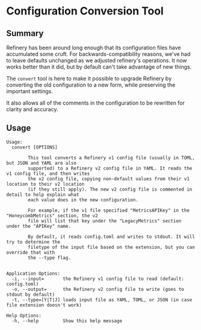 # Configuration Conversion Tool

## Summary

Refinery has been around long enough that its configuration files have accumulated some cruft. For backwards-compatibility reasons, we've had to leave defaults unchanged as we adjusted refinery's operations. It now works better than it did, but by default can't take advantage of new things.

The `convert` tool is here to make it possible to upgrade Refinery by converting the old configuration to a new form, while preserving the important settings.

It also allows all of the comments in the configuration to be rewritten for clarity and accuracy.

## Usage

```
Usage:
  convert [OPTIONS]

        This tool converts a Refinery v1 config file (usually in TOML, but JSON and YAML are also
        supported) to a Refinery v2 config file in YAML. It reads the v1 config file, and then writes
        the v2 config file, copying non-default values from their v1 location to their v2 location
        (if they still apply). The new v2 config file is commented in detail to help explain what
        each value does in the new configuration.

        For example, if the v1 file specified "MetricsAPIKey" in the "HoneycombMetrics" section, the v2
        file will list that key under the "LegacyMetrics" section under the "APIKey" name.

        By default, it reads config.toml and writes to stdout. It will try to determine the
        filetype of the input file based on the extension, but you can override that with
        the --type flag.


Application Options:
  -i, --input=       the Refinery v1 config file to read (default: config.toml)
  -o, --output=      the Refinery v2 config file to write (goes to stdout by default)
  -t, --type=[Y|T|J] loads input file as YAML, TOML, or JSON (in case file extension doesn't work)

Help Options:
  -h, --help         Show this help message
```

